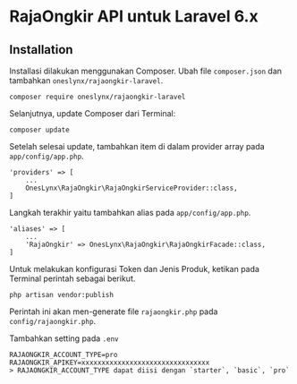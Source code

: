 # RajaOngkir API untuk Laravel 6.x

## Installation

Installasi dilakukan menggunakan Composer. Ubah file `composer.json` dan tambahkan `oneslynx/rajaongkir-laravel`.

	composer require oneslynx/rajaongkir-laravel

Selanjutnya, update Composer dari Terminal:

    composer update

Setelah selesai update, tambahkan item di dalam provider array pada `app/config/app.php`.

    'providers' => [
    	...
    	OnesLynx\RajaOngkir\RajaOngkirServiceProvider::class,
    ]

Langkah terakhir yaitu tambahkan alias pada `app/config/app.php`.
	
	'aliases' => [
		...
		'RajaOngkir' => OnesLynx\RajaOngkir\RajaOngkirFacade::class,
	]

Untuk melakukan konfigurasi Token dan Jenis Produk, ketikan pada Terminal perintah sebagai berikut.

	php artisan vendor:publish

Perintah ini akan men-generate file `rajaongkir.php` pada `config/rajaongkir.php`.

Tambahkan setting pada `.env`

	RAJAONGKIR_ACCOUNT_TYPE=pro
	RAJAONGKIR_APIKEY=xxxxxxxxxxxxxxxxxxxxxxxxxxxxxxxx
	> RAJAONGKIR_ACCOUNT_TYPE dapat diisi dengan `starter`, `basic`, `pro`

